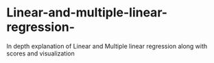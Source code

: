# Linear-and-multiple-linear-regression-

In depth explanation of Linear and Multiple linear regression along with scores and visualization
